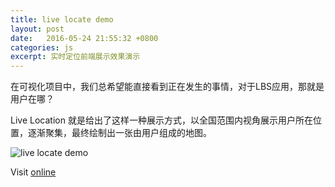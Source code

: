 ```yaml
---
title: live locate demo
layout: post
date:   2016-05-24 21:55:32 +0800
categories: js
excerpt: 实时定位前端展示效果演示
---
```


在可视化项目中，我们总希望能直接看到正在发生的事情，对于LBS应用，那就是用户在哪？

Live Location 就是给出了这样一种展示方式，以全国范围内视角展示用户所在位置，逐渐聚集，最终绘制出一张由用户组成的地图。

![live locate demo](http://telen.github.io/livelocate/screenshot.png)

Visit [online](http://telen.github.io/livelocate/)
